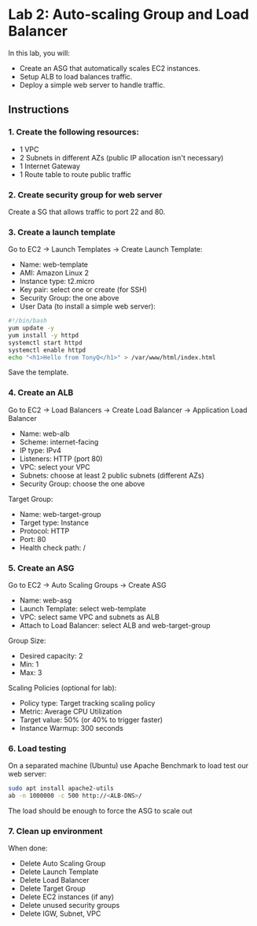 Lab 2: Auto-scaling Group and Load Balancer
====
In this lab, you will:
+ Create an ASG that automatically scales EC2 instances.
+ Setup ALB to load balances traffic.
+ Deploy a simple web server to handle traffic.

## Instructions
### 1. Create the following resources:
+ 1 VPC
+ 2 Subnets in different AZs (public IP allocation isn't necessary)
+ 1 Internet Gateway
+ 1 Route table to route public traffic

### 2. Create security group for web server
Create a SG that allows traffic to port 22 and 80.

### 3. Create a launch template
Go to EC2 → Launch Templates → Create Launch Template:
+ Name: web-template
+ AMI: Amazon Linux 2
+ Instance type: t2.micro
+ Key pair: select one or create (for SSH)
+ Security Group: the one above
+ User Data (to install a simple web server):
```bash
#!/bin/bash
yum update -y
yum install -y httpd
systemctl start httpd
systemctl enable httpd
echo "<h1>Hello from TonyQ</h1>" > /var/www/html/index.html
```
Save the template.

### 4. Create an ALB
Go to EC2 → Load Balancers → Create Load Balancer → Application Load Balancer
+ Name: web-alb
+ Scheme: internet-facing
+ IP type: IPv4
+ Listeners: HTTP (port 80)
+ VPC: select your VPC
+ Subnets: choose at least 2 public subnets (different AZs)
+ Security Group: choose the one above

Target Group:
+ Name: web-target-group
+ Target type: Instance
+ Protocol: HTTP
+ Port: 80
+ Health check path: /


### 5. Create an ASG
Go to EC2 → Auto Scaling Groups → Create ASG
+ Name: web-asg
+ Launch Template: select web-template
+ VPC: select same VPC and subnets as ALB
+ Attach to Load Balancer: select ALB and web-target-group

Group Size:
+ Desired capacity: 2
+ Min: 1
+ Max: 3

Scaling Policies (optional for lab):
+ Policy type: Target tracking scaling policy
+ Metric: Average CPU Utilization
+ Target value: 50% (or 40% to trigger faster)
+ Instance Warmup: 300 seconds

### 6. Load testing
On a separated machine (Ubuntu) use Apache Benchmark to load test our web server:
```bash
sudo apt install apache2-utils
ab -n 1000000 -c 500 http://<ALB-DNS>/
```
The load should be enough to force the ASG to scale out

### 7. Clean up environment
When done:
+ Delete Auto Scaling Group
+ Delete Launch Template
+ Delete Load Balancer
+ Delete Target Group
+ Delete EC2 instances (if any)
+ Delete unused security groups
+ Delete IGW, Subnet, VPC
